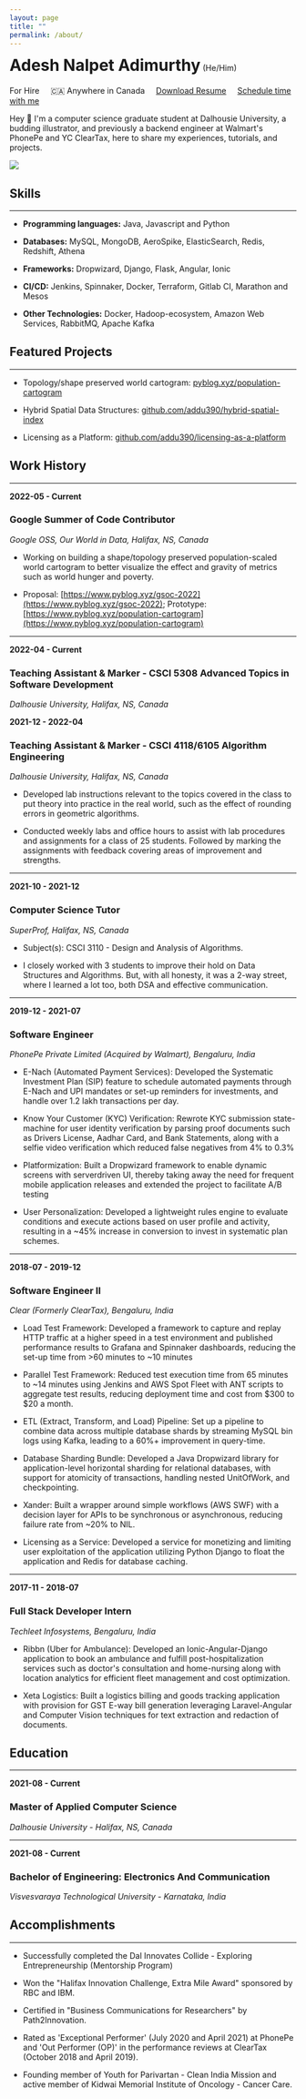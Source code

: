 ```yaml
---
layout: page
title: ""
permalink: /about/
---
```


<div class="center-align">
<h1 style="display: inline-block; margin-top: 0px;">Adesh Nalpet Adimurthy</h1><span> (He/Him)</span><br>
    <subtitle class="font-weight-bold text-muted">
        <span style="color: orangered;">
            <i class="fas fa-map-pin" aria-hidden="true"></i>
        </span> For Hire &nbsp; &nbsp;
        <span>
            🇨🇦 Anywhere in Canada
        </span>
        <span> &nbsp; &nbsp;
            <a href="{{site.url}}/assets/adesh-nalpet-adimurthy-resume.pdf" download target="_blank">Download Resume</a>
        </span>
        <span> &nbsp; &nbsp;
            <a href="https://calendly.com/pyblog/30min" target="_blank">Schedule time with me</a>
        </span>
    </subtitle>
</div>

Hey 👋 I'm a computer science graduate student at Dalhousie University, a budding illustrator, and previously a backend engineer at Walmart's PhonePe and YC ClearTax, here to share my experiences, tutorials, and projects.

<img src="../assets/featured/for-hire.png" /> 

## Skills

<hr>

- **Programming languages:** Java, Javascript and Python

- **Databases:** MySQL, MongoDB, AeroSpike, ElasticSearch, Redis, Redshift, Athena

- **Frameworks:** Dropwizard, Django, Flask, Angular, Ionic

- **CI/CD:** Jenkins, Spinnaker, Docker, Terraform, Gitlab CI, Marathon and Mesos

- **Other Technologies:** Docker, Hadoop-ecosystem, Amazon Web Services, RabbitMQ, Apache Kafka

## Featured Projects

<hr>

- Topology/shape preserved world cartogram: <a href="https://www.pyblog.xyz/population-cartogram" target="_blank">pyblog.xyz/population-cartogram</a>

- Hybrid Spatial Data Structures: <a href="https://github.com/addu390/hybrid-spatial-index" target="_blank">github.com/addu390/hybrid-spatial-index</a>

- Licensing as a Platform: <a href="https://github.com/addu390/licensing-as-a-platform" target="_blank">github.com/addu390/licensing-as-a-platform</a>

## Work History

<hr>

<p class="right"><b>2022-05 - Current</b></p>

### Google Summer of Code Contributor
<p class="nomad"><i>Google OSS, Our World in Data, Halifax, NS, Canada </i></p>

- Working on building a shape/topology preserved population-scaled world cartogram to better visualize the effect and gravity of metrics such as world hunger and poverty.

- Proposal: [https://www.pyblog.xyz/gsoc-2022](https://www.pyblog.xyz/gsoc-2022); Prototype: [https://www.pyblog.xyz/population-cartogram](https://www.pyblog.xyz/population-cartogram)

<hr class="hr">

<p class="right"><b>2022-04 - Current</b></p>

### Teaching Assistant & Marker - CSCI 5308 Advanced Topics in Software Development
<p class="nomad"><i>Dalhousie University, Halifax, NS, Canada</i></p>

<p class="right"><b>2021-12 - 2022-04</b></p>

### Teaching Assistant & Marker - CSCI 4118/6105 Algorithm Engineering
<p class="nomad"><i>Dalhousie University, Halifax, NS, Canada</i></p>

- Developed lab instructions relevant to the topics covered in the class to put theory into practice in the real world, such as the effect of rounding errors in geometric algorithms.

- Conducted weekly labs and office hours to assist with lab procedures and assignments for a class of 25 students. Followed by marking the assignments with feedback covering areas of improvement and strengths.

<hr class="hr">

<p class="right"><b>2021-10 - 2021-12</b></p>

### Computer Science Tutor
<p class="nomad"><i>SuperProf, Halifax, NS, Canada</i></p>

- Subject(s): CSCI 3110 - Design and Analysis of Algorithms.

- I closely worked with 3 students to improve their hold on Data Structures and Algorithms. But, with all honesty, it was a 2-way street, where I learned a lot too, both DSA and effective communication.

<hr class="hr">

<p class="right"><b>2019-12 - 2021-07</b></p>

### Software Engineer
<p class="nomad"><i>PhonePe Private Limited (Acquired by Walmart), Bengaluru, India</i></p>

- E-Nach (Automated Payment Services): Developed the Systematic Investment Plan (SIP) feature to schedule automated payments through E-Nach and UPI mandates or set-up reminders for investments, and handle over 1.2 lakh transactions per day.

- Know Your Customer (KYC) Verification: Rewrote KYC submission state-machine for user identity verification by parsing proof documents such as Drivers License, Aadhar Card, and Bank Statements, along with a selfie video verification which reduced false negatives from 4% to 0.3%

- Platformization: Built a Dropwizard framework to enable dynamic screens with serverdriven UI, thereby taking away the need for frequent mobile application releases and extended the project to facilitate A/B testing

- User Personalization: Developed a lightweight rules engine to evaluate conditions and execute actions based on user profile and activity, resulting in a ~45% increase in conversion to invest in systematic plan schemes.

<hr class="hr">

<p class="right"><b>2018-07 - 2019-12</b></p>

### Software Engineer II
<p class="nomad"><i>Clear (Formerly ClearTax), Bengaluru, India</i></p>

- Load Test Framework: Developed a framework to capture and replay HTTP traffic at a higher speed in a test environment and published performance results to Grafana and Spinnaker dashboards, reducing the set-up time from >60 minutes to ~10 minutes

- Parallel Test Framework: Reduced test execution time from 65 minutes to ~14 minutes using Jenkins and AWS Spot Fleet with ANT scripts to aggregate test results, reducing deployment time and cost from $300 to $20 a month.

- ETL (Extract, Transform, and Load) Pipeline: Set up a pipeline to combine data across multiple database shards by streaming MySQL bin logs using Kafka, leading to a 60%+ improvement in query-time.

- Database Sharding Bundle: Developed a Java Dropwizard library for application-level horizontal sharding for relational databases, with support for atomicity of transactions, handling nested UnitOfWork, and checkpointing.

- Xander: Built a wrapper around simple workflows (AWS SWF) with a decision layer for APIs to be synchronous or asynchronous, reducing failure rate from ~20% to NIL.

- Licensing as a Service: Developed a service for monetizing and limiting user exploitation of the application utilizing Python Django to float the application and Redis for database caching.

<hr class="hr">

<p class="right"><b>2017-11 - 2018-07</b></p>

### Full Stack Developer Intern
<p class="nomad"><i>Techleet Infosystems, Bengaluru, India</i></p>

- Ribbn (Uber for Ambulance): Developed an Ionic-Angular-Django application to book an ambulance and fulfill post-hospitalization services such as doctor's consultation and home-nursing along with location analytics for efficient fleet management and cost optimization.

- Xeta Logistics: Built a logistics billing and goods tracking application with provision for GST E-way bill generation leveraging Laravel-Angular and Computer Vision techniques for text extraction and redaction of documents.

## Education

<hr>

<p class="right"><b>2021-08 - Current</b></p>

### Master of Applied Computer Science
<p class="nomad"><i>Dalhousie University - Halifax, NS, Canada</i></p>

<hr class="hr">

<p class="right"><b>2021-08 - Current</b></p>

### Bachelor of Engineering: Electronics And Communication
<p class="nomad"><i>Visvesvaraya Technological University - Karnataka, India</i></p>

## Accomplishments

<hr>

- Successfully completed the Dal Innovates Collide - Exploring Entrepreneurship (Mentorship Program)

- Won the "Halifax Innovation Challenge, Extra Mile Award" sponsored by RBC and IBM. 

- Certified in "Business Communications for Researchers" by Path2Innovation.

- Rated as 'Exceptional Performer' (July 2020 and April 2021) at PhonePe and 'Out Performer (OP)' in the performance reviews at ClearTax (October 2018 and April 2019). 

- Founding member of Youth for Parivartan - Clean India Mission and active member of Kidwai Memorial Institute of Oncology - Cancer Care. 
